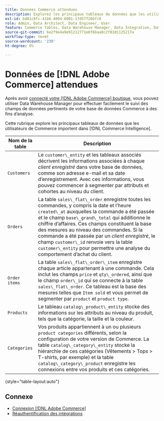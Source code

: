 ```yaml
---
title: Données Commerce attendues
description: Explorez les principaux tableaux de données que les utilisateurs de Commerce importent dans Commerce Intelligence
exl-id: b481c8fc-41b6-4094-8901-17d57f26bfc0
role: Admin, Data Architect, Data Engineer, User
feature: Commerce Tables, Data Warehouse Manager, Data Integration, Data Import/Export
source-git-commit: 6e2f9e4a9e91212771e6f6baa8c2f8101125217a
workflow-type: tm+mt
source-wordcount: '239'
ht-degree: 0%

---
```


# Données de [!DNL Adobe Commerce] attendues

Après avoir [connecté votre [!DNL Adobe Commerce] boutique](../../../data-analyst/importing-data/integrations/magento.md), vous pouvez utiliser Data Warehouse Manager pour effectuer facilement le suivi des champs de données pertinents de votre base de données Commerce à des fins d’analyse.

Cette rubrique explore les principaux tableaux de données que les utilisateurs de Commerce importent dans [!DNL Commerce Intelligence].

| **Nom de la table** | **Description** |
|-----|-----|
| `Customers` | Le `customer\_entity` et les tableaux associés décrivent les informations associées à chaque *client enregistré* dans votre base de données, comme son adresse e-mail et sa date d’enregistrement. Avec ces informations, vous pouvez commencer à segmenter par attributs et cohortes au niveau du client. |
| `Orders` | La table `sales\_flat\_order` enregistre toutes les commandes, y compris la date et l’heure `created\_at` auxquelles la commande a été passée et le champ `base\_grand\_total` qui additionne le chiffre d’affaires. Ces champs constituent la base des mesures au niveau des commandes. Si la commande a été passée par un *client enregistré*, le champ `customer\_id` renvoie vers la table `customer\_entity` pour permettre une analyse du comportement d’achat du client. |
| `Order items` | La table `sales\_flat\_order\_item` enregistre chaque article appartenant à une commande. Cela inclut les champs `price` et `qty\_ordered`, ainsi que le champ `order\_id` qui se connecte à la table `sales\_flat\_order`. Ce tableau est la base des mesures telles que `Item sold` et vous permet de segmenter par `product` et `product type`. |
| `Products` | Le tableau `catalog\_product\_entity` stocke des informations sur les attributs au niveau du produit, tels que la catégorie, la taille et la couleur. |
| `Categories` | Vos produits appartiennent à un ou plusieurs `product categories` différents, selon la configuration de votre version de Commerce. La table `catalog\_category\_entity` stocke la hiérarchie de ces catégories (Vêtements > Tops > T-shirts, par exemple) et la table `catalog\_category\_product` enregistre les connexions entre vos produits et ces catégories. |

{style="table-layout:auto"}

## Connexe

* [Connexion  [!DNL Adobe Commerce]](../integrations/magento.md)
* [Réauthentification des intégrations](https://experienceleague.adobe.com/docs/commerce-knowledge-base/kb/how-to/mbi-reauthenticating-integrations.html?lang=fr)
